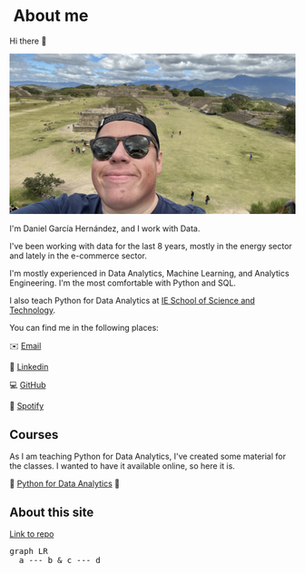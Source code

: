 #  About me

Hi there :wave:

![Profile Picture](/images/me.jpg)

I'm Daniel García Hernández, and I work with Data.

I've been working with data for the last 8 years, mostly in the energy sector and lately in the e-commerce sector.

I'm mostly experienced in Data Analytics, Machine Learning, and Analytics Engineering. I'm the most comfortable with Python and SQL.

I also teach Python for Data Analytics at [IE School of Science and Technology](https://www.ie.edu/school-science-technology/faculty/daniel-garcia-hernandez/).

You can find me in the following places:

:envelope: [Email](mailto:dgarhdez@gmail.com)

:necktie: [Linkedin](https://www.linkedin.com/in/dgarhdez/)

:computer: [GitHub](https://github.com/dgarhdez)

:musical_keyboard: [Spotify](https://open.spotify.com/user/dgarhdez?si=254c37467a164c42)

## Courses

As I am teaching Python for Data Analytics, I've created some material for the classes. I wanted to have it available online, so here it is.

:snake: [Python for Data Analytics](/pda/pda_index.md) :snake:

## About this site

[Link to repo](https://github.com/dgarhdez/dgarhdez.github.io)

<pre class="mermaid">
graph LR
  a --- b & c --- d
</pre>
<script src="https://cdn.jsdelivr.net/npm/mermaid@10.9.1/dist/mermaid.min.js"></script>
